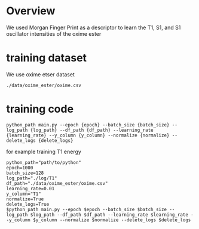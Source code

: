 # Overview

We used Morgan Finger Print as a descriptor to learn the T1, S1, and S1 oscillator intensities of the oxime ester

# training dataset

We use oxime etser dataset

```
./data/oxime_ester/oxime.csv
```

# training code

```
python_path main.py --epoch {epoch} --batch_size {batch_size} --log_path {log_path} --df_path {df_path} --learning_rate {learning_rate} --y_column {y_column} --normalize {normalize} --delete_logs {delete_logs}
```

for example training T1 energy

```
python_path="path/to/python"
epoch=1000
batch_size=128
log_path="./log/T1"
df_path="./data/oxime_ester/oxime.csv"
learning_rate=0.01
y_column="T1"
normalize=True
delete_logs=True
$python_path main.py --epoch $epoch --batch_size $batch_size --log_path $log_path --df_path $df_path --learning_rate $learning_rate --y_column $y_column --normalize $normalize --delete_logs $delete_logs
```
